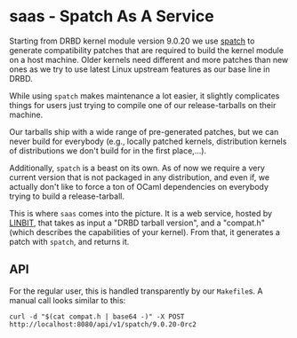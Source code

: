 # saas - Spatch As A Service

Starting from DRBD kernel module version 9.0.20 we use [spatch](http://coccinelle.lip6.fr/) to generate
compatibility patches that are required to build the kernel module on a host machine. Older kernels need
different and more patches than new ones as we try to use latest Linux upstream features as our base line in
DRBD.

While using `spatch` makes maintenance a lot easier, it slightly complicates things for users just trying to
compile one of our release-tarballs on their machine.

Our tarballs ship with a wide range of pre-generated patches, but we can never build for everybody (e.g.,
locally patched kernels, distribution kernels of distributions we don't build for in the first place,...).

Additionally, `spatch` is a beast on its own. As of now we require a very current version that is not packaged
in any distribution, and even if, we actually don't like to force a ton of OCaml dependencies on everybody
trying to build a release-tarball.

This is where `saas` comes into the picture. It is a web service, hosted by [LINBIT](https://www.linbit.com),
that takes as input a "DRBD tarball version", and a "compat.h" (which describes the capabilities of your
kernel). From that, it generates a patch with `spatch`, and returns it.

## API
For the regular user, this is handled transparently by our `Makefile`s. A manual call looks similar to this:

```
curl -d "$(cat compat.h | base64 -)" -X POST http://localhost:8080/api/v1/spatch/9.0.20-0rc2
```
